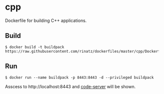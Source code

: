 # cpp

Dockerfile for building C++ applications.

## Build

```shell
$ docker build -t buildpack https://raw.githubusercontent.com/rinatz/dockerfiles/master/cpp/Dockerfile
```

## Run

```shell
$ docker run --name buildpack -p 8443:8443 -d --privileged buildpack
```

Asscess to http://localhost:8443 and [code-server] will be shown.

[code-server]: https://github.com/cdr/code-server
